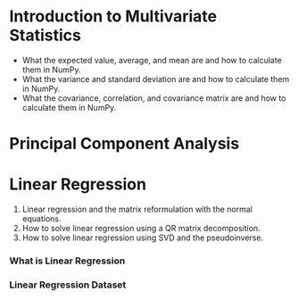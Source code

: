 # Introduction to Multivariate Statistics

- What the expected value, average, and mean are and how to calculate them in NumPy.
- What the variance and standard deviation are and how to calculate them in NumPy.
- What the covariance, correlation, and covariance matrix are and how to calculate them in NumPy.



# Principal Component Analysis





# Linear Regression

1. Linear regression and the matrix reformulation with the normal equations. 
2. How to solve linear regression using a QR matrix decomposition.
3. How to solve linear regression using SVD and the pseudoinverse.



### What is Linear Regression



### Linear Regression Dataset

